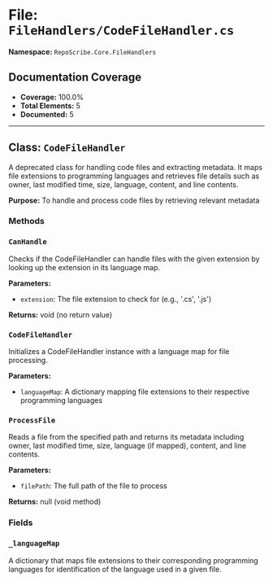 # File: `FileHandlers/CodeFileHandler.cs`

**Namespace:** `RepoScribe.Core.FileHandlers`

## Documentation Coverage

- **Coverage:** 100.0%
- **Total Elements:** 5
- **Documented:** 5

---

## Class: `CodeFileHandler`

A deprecated class for handling code files and extracting metadata. It maps file extensions to programming languages and retrieves file details such as owner, last modified time, size, language, content, and line contents.

**Purpose:** To handle and process code files by retrieving relevant metadata

### Methods

  ### `CanHandle`

  Checks if the CodeFileHandler can handle files with the given extension by looking up the extension in its language map.

  **Parameters:**
  - `extension`: The file extension to check for (e.g., '.cs', '.js')

  **Returns:** void (no return value)

  ### `CodeFileHandler`

  Initializes a CodeFileHandler instance with a language map for file processing.

  **Parameters:**
  - `languageMap`: A dictionary mapping file extensions to their respective programming languages

  ### `ProcessFile`

  Reads a file from the specified path and returns its metadata including owner, last modified time, size, language (if mapped), content, and line contents.

  **Parameters:**
  - `filePath`: The full path of the file to process

  **Returns:** null (void method)

### Fields

  ### `_languageMap`

  A dictionary that maps file extensions to their corresponding programming languages for identification of the language used in a given file.

